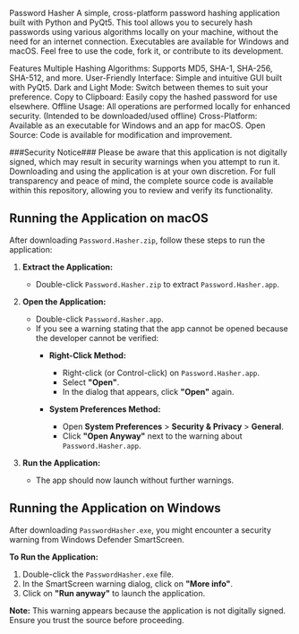Password Hasher
A simple, cross-platform password hashing application built with Python and PyQt5. This tool allows you to securely hash passwords using various algorithms locally on your machine, without the need for an internet connection. Executables are available for Windows and macOS. Feel free to use the code, fork it, or contribute to its development.

Features
Multiple Hashing Algorithms: Supports MD5, SHA-1, SHA-256, SHA-512, and more.
User-Friendly Interface: Simple and intuitive GUI built with PyQt5.
Dark and Light Mode: Switch between themes to suit your preference.
Copy to Clipboard: Easily copy the hashed password for use elsewhere.
Offline Usage: All operations are performed locally for enhanced security. (Intended to be downloaded/used offline)
Cross-Platform: Available as an executable for Windows and an app for macOS.
Open Source: Code is available for modification and improvement.

###Security Notice###
Please be aware that this application is not digitally signed, which may result in security warnings when you attempt to run it. Downloading and using the application is at your own discretion. For full transparency and peace of mind, the complete source code is available within this repository, allowing you to review and verify its functionality.

## Running the Application on macOS

After downloading `Password.Hasher.zip`, follow these steps to run the application:

1. **Extract the Application:**
   - Double-click `Password.Hasher.zip` to extract `Password.Hasher.app`.

2. **Open the Application:**
   - Double-click `Password.Hasher.app`.
   - If you see a warning stating that the app cannot be opened because the developer cannot be verified:
     - **Right-Click Method:**
       - Right-click (or Control-click) on `Password.Hasher.app`.
       - Select **"Open"**.
       - In the dialog that appears, click **"Open"** again.
   
     - **System Preferences Method:**
       - Open **System Preferences** > **Security & Privacy** > **General**.
       - Click **"Open Anyway"** next to the warning about `Password.Hasher.app`.

3. **Run the Application:**
   - The app should now launch without further warnings.




## Running the Application on Windows

After downloading `PasswordHasher.exe`, you might encounter a security warning from Windows Defender SmartScreen.

**To Run the Application:**

1. Double-click the `PasswordHasher.exe` file.
2. In the SmartScreen warning dialog, click on **"More info"**.
3. Click on **"Run anyway"** to launch the application.

**Note:** This warning appears because the application is not digitally signed. Ensure you trust the source before proceeding.
